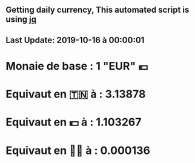 ## Getting daily currency, This automated script is using [jq](https://stedolan.github.io/jq/)
## Last Update:  2019-10-16 à 00:00:01
 # Monaie de base : 1 "EUR" 💶 
 # Equivaut en 🇹🇳 à :  3.13878 
 # Equivaut en 💵 à : 1.103267
 # Equivaut en 🐱‍💻 à :  0.000136
